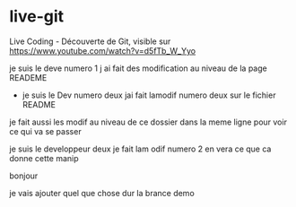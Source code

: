 ﻿# live-git
Live Coding - Découverte de Git, visible sur https://www.youtube.com/watch?v=d5fTb_W_Yyo

je suis le deve numero 1  j ai fait des modification au niveau de la page READEME 

- je suis  le Dev numero deux   jai fait lamodif numero deux sur le fichier   README

je fait aussi les modif au niveau de ce dossier  dans la meme   ligne  pour voir ce qui va se passer

je suis le developpeur deux je fait lam odif numero 2
 en vera ce que ca donne cette manip


bonjour 

je vais ajouter  quel que chose dur la brance demo 
